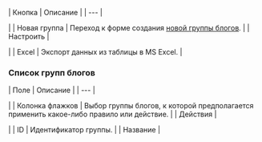 | Кнопка | Описание |
| --- |

|
| Новая группа | Переход к форме создания [новой группы блогов](/user_help/service/blogs/blog_group_edit.php). |
| Настроить |

|
| Excel | Экспорт данных из таблицы в MS Excel. |

### Список групп блогов

| Поле | Описание |
| --- |

|
| Колонка флажков | Выбор группы блогов, к которой предполагается применить какое-либо правило или действие. |
| Действия |

|
| ID | Идентификатор группы. |
| Название |